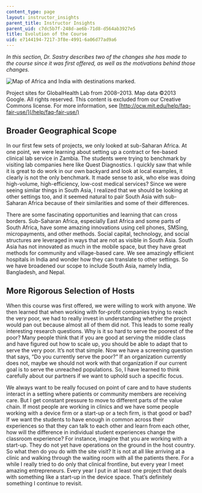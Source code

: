 ```yaml
---
content_type: page
layout: instructor_insights
parent_title: Instructor Insights
parent_uid: c7dc5b7f-248d-ae6b-71d8-d564ab3927e5
title: Evolution of the Course
uid: e7144194-7217-3f8e-4991-6a06d77ad9a6
---
```


_In this section, Dr. Sastry describes two of the changes she has made to the course since it was first offered, as well as the motivations behind those changes._

![Map of Africa and India with destinations marked.](BASEURL_PLACEHOLDER/resources/mit15_s07s13_project-map)

Project sites for GlobalHealth Lab from 2008–2013. Map data ©2013 Google. All rights reserved. This content is excluded from our Creative Commons license. For more information, see [http://ocw.mit.edu/help/faq-fair-use/](/help/faq-fair-use/)

Broader Geographical Scope
--------------------------

In our first few sets of projects, we only looked at sub-Saharan Africa. At one point, we were learning about setting up a contract or fee-based clinical lab service in Zambia. The students were trying to benchmark by visiting lab companies here like Quest Diagnostics. I quickly saw that while it is great to do work in our own backyard and look at local examples, it clearly is not the only benchmark. It made sense to ask, who else was doing high-volume, high-efficiency, low-cost medical services? Since we were seeing similar things in South Asia, I realized that we should be looking at other settings too, and it seemed natural to pair South Asia with sub-Saharan Africa because of their similarities and some of their differences.

There are some fascinating opportunities and learning that can cross borders. Sub-Saharan Africa, especially East Africa and some parts of South Africa, have some amazing innovations using cell phones, SMSing, micropayments, and other methods. Social capital, technology, and social structures are leveraged in ways that are not as visible in South Asia. South Asia has not innovated as much in the mobile space, but they have great methods for community and village-based care. We see amazingly efficient hospitals in India and wonder how they can translate to other settings. So we have broadened our scope to include South Asia, namely India, Bangladesh, and Nepal.

More Rigorous Selection of Hosts
--------------------------------

When this course was first offered, we were willing to work with anyone. We then learned that when working with for-profit companies trying to reach the very poor, we had to really invest in understanding whether the project would pan out because almost all of them did not. This leads to some really interesting research questions. Why is it so hard to serve the poorest of the poor? Many people think that if you are good at serving the middle class and have figured out how to scale up, you should be able to adapt that to serve the very poor. It’s not that simple. Now we have a screening question that says, “Do you currently serve the poor?” If an organization currently does not, maybe we should not work with that organization if our current goal is to serve the unreached populations. So, I have learned to think carefully about our partners if we want to uphold such a specific focus.

We always want to be really focused on point of care and to have students interact in a setting where patients or community members are receiving care. But I get constant pressure to move to different parts of the value chain. If most people are working in clinics and we have some people working with a device firm or a start-up or a tech firm, is that good or bad? If we want the students to have enough in common across their experiences so that they can talk to each other and learn from each other, how will the difference in individual student experiences change the classroom experience? For instance, imagine that you are working with a start-up. They do not yet have operations on the ground in the host country. So what then do you do with the site visit? It is not at all like arriving at a clinic and walking through the waiting room with all the patients there. For a while I really tried to do only that clinical frontline, but every year I meet amazing entrepreneurs. Every year I put in at least one project that deals with something like a start-up in the device space. That’s definitely something I continue to revisit.